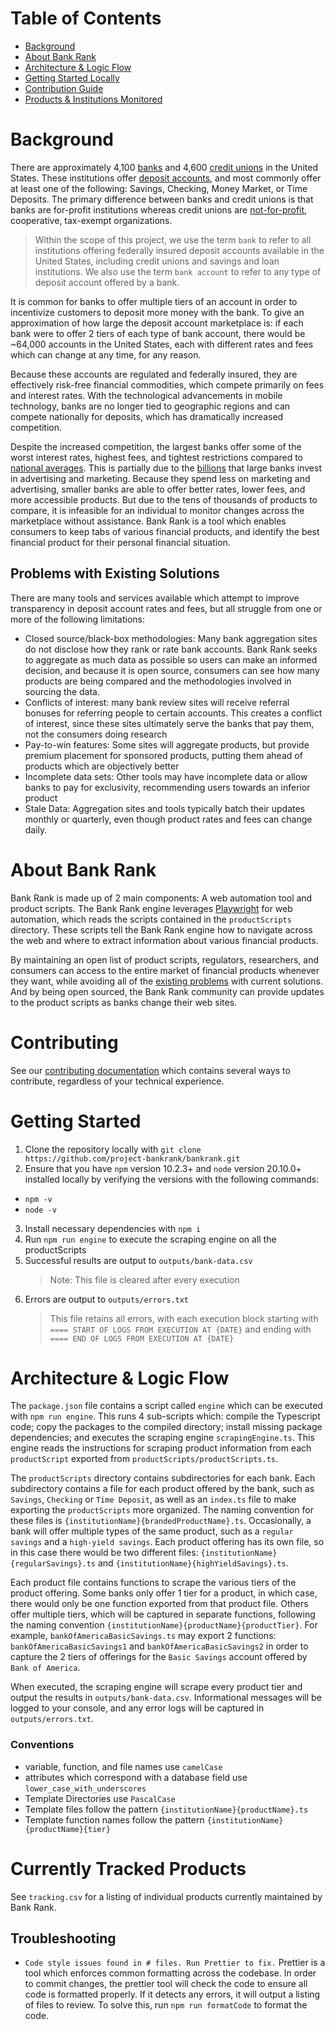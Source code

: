 # Table of Contents

- [Background](#background)
- [About Bank Rank](#project-bankrank)
- [Architecture & Logic Flow](#logic-flow)
- [Getting Started Locally](#getting-started)
- [Contribution Guide](#contributing)
- [Products & Institutions Monitored](#tracking)

# Background <a name="background"></a>

There are approximately 4,100 [banks](https://banks.data.fdic.gov/explore/historical/?displayFields=STNAME%2CTOTAL%2CBRANCHES%2CNew_Char%2COFFICES%2CUNIT%2CBRANCHIN&selectedEndDate=2022&selectedReport=CBS&selectedStartDate=1934&selectedStates=0&sortField=YEAR&sortOrder=desc) and 4,600 [credit unions](https://ncua.gov/analysis/credit-union-corporate-call-report-data/quarterly-data-summary-reports) in the United States. These institutions offer [deposit accounts](https://en.wikipedia.org/wiki/Deposit_account), and most commonly offer at least one of the following: Savings, Checking, Money Market, or Time Deposits. The primary difference between banks and credit unions is that banks are for-profit institutions whereas credit unions are [not-for-profit](https://en.wikipedia.org/wiki/Credit_unions_in_the_United_States), cooperative, tax-exempt organizations.

> Within the scope of this project, we use the term `bank` to refer to all institutions offering federally insured deposit accounts available in the United States, including credit unions and savings and loan institutions. We also use the term `bank account` to refer to any type of deposit account offered by a bank.

It is common for banks to offer multiple tiers of an account in order to incentivize customers to deposit more money with the bank. To give an approximation of how large the deposit account marketplace is: if each bank were to offer 2 tiers of each type of bank account, there would be ~64,000 accounts in the United States, each with different rates and fees which can change at any time, for any reason.

Because these accounts are regulated and federally insured, they are effectively risk-free financial commodities, which compete primarily on fees and interest rates. With the technological advancements in mobile technology, banks are no longer tied to geographic regions and can compete nationally for deposits, which has dramatically increased competition.

Despite the increased competition, the largest banks offer some of the worst interest rates, highest fees, and tightest restrictions compared to [national averages](https://www.fdic.gov/resources/bankers/national-rates/index.html). This is partially due to the [billions](https://www.google.com/search?hl=en&q=how%20much%20do%20banks%20spend%20on%20advertising) that large banks invest in advertising and marketing. Because they spend less on marketing and advertising, smaller banks are able to offer better rates, lower fees, and more accessible products. But due to the tens of thousands of products to compare, it is infeasible for an individual to monitor changes across the marketplace without assistance. Bank Rank is a tool which enables consumers to keep tabs of various financial products, and identify the best financial product for their personal financial situation.

## Problems with Existing Solutions<a name="existing-problems"></a>

There are many tools and services available which attempt to improve transparency in deposit account rates and fees, but all struggle from one or more of the following limitations:

- Closed source/black-box methodologies: Many bank aggregation sites do not disclose how they rank or rate bank accounts. Bank Rank seeks to aggregate as much data as possible so users can make an informed decision, and because it is open source, consumers can see how many products are being compared and the methodologies involved in sourcing the data.
- Conflicts of interest: many bank review sites will receive referral bonuses for referring people to certain accounts. This creates a conflict of interest, since these sites ultimately serve the banks that pay them, not the consumers doing research
- Pay-to-win features: Some sites will aggregate products, but provide premium placement for sponsored products, putting them ahead of products which are objectively better
- Incomplete data sets: Other tools may have incomplete data or allow banks to pay for exclusivity, recommending users towards an inferior product
- Stale Data: Aggregation sites and tools typically batch their updates monthly or quarterly, even though product rates and fees can change daily.

# About Bank Rank <a name="project-bankrank"></a>

Bank Rank is made up of 2 main components: A web automation tool and product scripts. The Bank Rank engine leverages [Playwright](https://playwright.dev/) for web automation, which reads the scripts contained in the `productScripts` directory. These scripts tell the Bank Rank engine how to navigate across the web and where to extract information about various financial products.

By maintaining an open list of product scripts, regulators, researchers, and consumers can access to the entire market of financial products whenever they want, while avoiding all of the [existing problems](#existing-problems) with current solutions. And by being open sourced, the Bank Rank community can provide updates to the product scripts as banks change their web sites.

# Contributing <a name="contributing"></a>

See our [contributing documentation](/docs/.github/CONTRIBUTING.md) which contains several ways to contribute, regardless of your technical experience.

# Getting Started <a name="getting-started"></a>

1. Clone the repository locally with `git clone https://github.com/project-bankrank/bankrank.git`
2. Ensure that you have `npm` version 10.2.3+ and `node` version 20.10.0+ installed locally by verifying the versions with the following commands:

- `npm -v`
- `node -v`

3. Install necessary dependencies with `npm i`
4. Run `npm run engine` to execute the scraping engine on all the productScripts
5. Successful results are output to `outputs/bank-data.csv`
   > Note: This file is cleared after every execution
6. Errors are output to `outputs/errors.txt`
   > This file retains all errors, with each execution block starting with `==== START OF LOGS FROM EXECUTION AT {DATE}` and ending with `==== END OF LOGS FROM EXECUTION AT {DATE}`

# Architecture & Logic Flow <a name="logic-flow"></a>

The `package.json` file contains a script called `engine` which can be executed with `npm run engine`. This runs 4 sub-scripts which: compile the Typescript code; copy the packages to the compiled directory; install missing package dependencies; and executes the scraping engine `scrapingEngine.ts`. This engine reads the instructions for scraping product information from each `productScript` exported from `productScripts/productScripts.ts`.

The `productScripts` directory contains subdirectories for each bank. Each subdirectory contains a file for each product offered by the bank, such as `Savings`, `Checking` or `Time Deposit`, as well as an `index.ts` file to make exporting the `productScripts` more organized. The naming convention for these files is `{institutionName}{brandedProductName}.ts`. Occasionally, a bank will offer multiple types of the same product, such as a `regular savings` and a `high-yield savings`. Each product offering has its own file, so in this case there would be two different files: `{institutionName}{regularSavings}.ts` and `{institutionName}{highYieldSavings}.ts`.

Each product file contains functions to scrape the various tiers of the product offering. Some banks only offer 1 tier for a product, in which case, there would only be one function exported from that product file. Others offer multiple tiers, which will be captured in separate functions, following the naming convention `{institutionName}{productName}{productTier}`. For example, `bankOfAmericaBasicSavings.ts` may export 2 functions: `bankOfAmericaBasicSavings1` and `bankOfAmericaBasicSavings2` in order to capture the 2 tiers of offerings for the `Basic Savings` account offered by `Bank of America`.

When executed, the scraping engine will scrape every product tier and output the results in `outputs/bank-data.csv`. Informational messages will be logged to your console, and any error logs will be captured in `outputs/errors.txt`.

### Conventions

- variable, function, and file names use `camelCase`
- attributes which correspond with a database field use `lower_case_with_underscores`
- Template Directories use `PascalCase`
- Template files follow the pattern `{institutionName}{productName}.ts`
- Template function names follow the pattern `{institutionName}{productName}{tier}`

# Currently Tracked Products <a name="tracking"></a>

See `tracking.csv` for a listing of individual products currently maintained by Bank Rank.

## Troubleshooting

- `Code style issues found in # files. Run Prettier to fix.`
  Prettier is a tool which enforces common formatting across the codebase. In order to commit changes, the prettier tool will check the code to ensure all code is formatted properly. If it detects any errors, it will output a listing of files to review. To solve this, run `npm run formatCode` to format the code.
